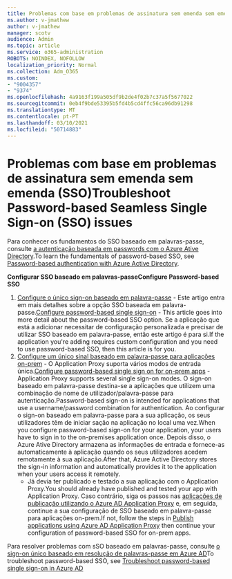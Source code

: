 ```yaml
---
title: Problemas com base em problemas de assinatura sem emenda sem emenda (SSO)
ms.author: v-jmathew
author: v-jmathew
manager: scotv
audience: Admin
ms.topic: article
ms.service: o365-administration
ROBOTS: NOINDEX, NOFOLLOW
localization_priority: Normal
ms.collection: Adm_O365
ms.custom:
- "9004357"
- "9374"
ms.openlocfilehash: 4a9163f199a505df9b2de4f02b7c37a5f5677022
ms.sourcegitcommit: 0eb4f9bde53395b5fd4b5cd4ffc56ca96db91298
ms.translationtype: MT
ms.contentlocale: pt-PT
ms.lasthandoff: 03/10/2021
ms.locfileid: "50714883"
---
```

# <a name="troubleshoot-password-based-seamless-single-sign-on-sso-issues"></a><span data-ttu-id="d1f27-102">Problemas com base em problemas de assinatura sem emenda sem emenda (SSO)</span><span class="sxs-lookup"><span data-stu-id="d1f27-102">Troubleshoot Password-based Seamless Single Sign-on (SSO) issues</span></span>

<span data-ttu-id="d1f27-103">Para conhecer os fundamentos do SSO baseado em palavras-passe, consulte [a autenticação baseada em passwords com o Azure Ative Directory](https://docs.microsoft.com/azure/active-directory/fundamentals/auth-password-based-sso).</span><span class="sxs-lookup"><span data-stu-id="d1f27-103">To learn the fundamentals of password-based SSO, see [Password-based authentication with Azure Active Directory](https://docs.microsoft.com/azure/active-directory/fundamentals/auth-password-based-sso).</span></span>

<span data-ttu-id="d1f27-104">**Configurar SSO baseado em palavras-passe**</span><span class="sxs-lookup"><span data-stu-id="d1f27-104">**Configure Password-based SSO**</span></span>

1. <span data-ttu-id="d1f27-105">[Configure o único sign-on baseado em palavra-passe](https://docs.microsoft.com/azure/active-directory/manage-apps/configure-password-single-sign-on-non-gallery-applications) - Este artigo entra em mais detalhes sobre a opção SSO baseada em palavra-passe.</span><span class="sxs-lookup"><span data-stu-id="d1f27-105">[Configure password-based single sign-on](https://docs.microsoft.com/azure/active-directory/manage-apps/configure-password-single-sign-on-non-gallery-applications) - This article goes into more detail about the password-based SSO option.</span></span> <span data-ttu-id="d1f27-106">Se a aplicação que está a adicionar necessitar de configuração personalizada e precisar de utilizar SSO baseado em palavra-passe, então este artigo é para si.</span><span class="sxs-lookup"><span data-stu-id="d1f27-106">If the application you're adding requires custom configuration and you need to use password-based SSO, then this article is for you.</span></span>
2. <span data-ttu-id="d1f27-107">[Configure um único sinal baseado em palavra-passe para aplicações on-prem](https://docs.microsoft.com/azure/active-directory/manage-apps/application-proxy-configure-single-sign-on-password-vaulting) - O Application Proxy suporta vários modos de entrada única.</span><span class="sxs-lookup"><span data-stu-id="d1f27-107">[Configure password-based single sign on for on-prem apps](https://docs.microsoft.com/azure/active-directory/manage-apps/application-proxy-configure-single-sign-on-password-vaulting) - Application Proxy supports several single sign-on modes.</span></span> <span data-ttu-id="d1f27-108">O sign-on baseado em palavra-passe destina-se a aplicações que utilizem uma combinação de nome de utilizador/palavra-passe para autenticação.</span><span class="sxs-lookup"><span data-stu-id="d1f27-108">Password-based sign-on is intended for applications that use a username/password combination for authentication.</span></span> <span data-ttu-id="d1f27-109">Ao configurar o sign-on baseado em palavra-passe para a sua aplicação, os seus utilizadores têm de iniciar sação na aplicação no local uma vez.</span><span class="sxs-lookup"><span data-stu-id="d1f27-109">When you configure password-based sign-on for your application, your users have to sign in to the on-premises application once.</span></span> <span data-ttu-id="d1f27-110">Depois disso, o Azure Ative Directory armazena as informações de entrada e fornece-as automaticamente à aplicação quando os seus utilizadores acedem remotamente à sua aplicação.</span><span class="sxs-lookup"><span data-stu-id="d1f27-110">After that, Azure Active Directory stores the sign-in information and automatically provides it to the application when your users access it remotely.</span></span>
    - <span data-ttu-id="d1f27-111">Já devia ter publicado e testado a sua aplicação com o Application Proxy.</span><span class="sxs-lookup"><span data-stu-id="d1f27-111">You should already have published and tested your app with Application Proxy.</span></span> <span data-ttu-id="d1f27-112">Caso contrário, siga os passos nas [aplicações de publicação utilizando o Azure AD Application Proxy](https://docs.microsoft.com/azure/active-directory/manage-apps/application-proxy-add-on-premises-application) e, em seguida, continue a sua configuração de SSO baseado em palavra-passe para aplicações on-prem.</span><span class="sxs-lookup"><span data-stu-id="d1f27-112">If not, follow the steps in [Publish applications using Azure AD Application Proxy](https://docs.microsoft.com/azure/active-directory/manage-apps/application-proxy-add-on-premises-application) then continue your configuration of password-based SSO for on-prem apps.</span></span>

<span data-ttu-id="d1f27-113">Para resolver problemas com sSO baseado em palavras-passe, consulte [o sign-on único baseado em resolução de palavras-passe em Azure AD](https://docs.microsoft.com/azure/active-directory/manage-apps/troubleshoot-password-based-sso)</span><span class="sxs-lookup"><span data-stu-id="d1f27-113">To troubleshoot password-based SSO, see [Troubleshoot password-based single sign-on in Azure AD](https://docs.microsoft.com/azure/active-directory/manage-apps/troubleshoot-password-based-sso)</span></span>
